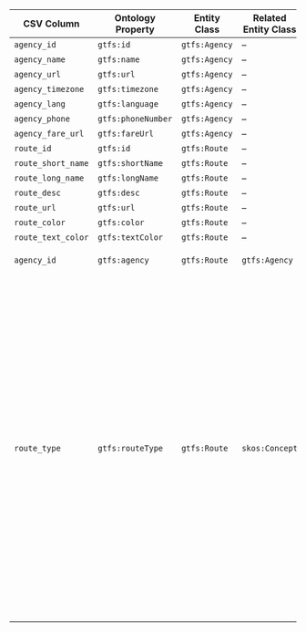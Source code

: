 | CSV Column           | Ontology Property | Entity Class | Related Entity Class | Subject Generation    | Join Condition | Datatype | Function Name | Function Output |
| ------------------ | ------------------ | ------------- | --------------------------------------- | ------------------------------ | ------------------------------------- | ------------------------- | ------------------ | --------------------------------------- |
| `agency_id`        | `gtfs:id`          | `gtfs:Agency` | –                                       | `http://example.org/resource/agency/{agency_id}` | –                                     | `xsd:string` | | |
| `agency_name`      | `gtfs:name`        | `gtfs:Agency` | –                                       | `http://example.org/resource/agency/{agency_id}` | –                                     | `xsd:string` | –                  | –                                       |
| `agency_url`       | `gtfs:url`         | `gtfs:Agency` | –                                       | `http://example.org/resource/agency/{agency_id}` | –                                     | `foaf:page`  | –                  | –                                       |
| `agency_timezone`  | `gtfs:timezone`    | `gtfs:Agency` | –                                       | `http://example.org/resource/agency/{agency_id}` | –                                     | `xsd:string` | –                  | –                                       |
| `agency_lang`      | `gtfs:language`    | `gtfs:Agency` | –                                       | `http://example.org/resource/agency/{agency_id}` | –                                     | `xsd:string` | | |
| `agency_phone`     | `gtfs:phoneNumber` | `gtfs:Agency` | –                                       | `http://example.org/resource/agency/{agency_id}` | –                                     | `foaf:phone` | | |
| `agency_fare_url`  | `gtfs:fareUrl`     | `gtfs:Agency` | –                                       | `http://example.org/resource/agency/{agency_id}` | –                                     | `foaf:page`  | –                  | –                                       |
| `route_id`         | `gtfs:id`          | `gtfs:Route`  | –                                       | `http://example.org/resource/route/{route_id}` | –                                     | `xsd:string` | |
| `route_short_name` | `gtfs:shortName`   | `gtfs:Route`  | –                                       | `http://example.org/resource/route/{route_id}` | –                                     | `xsd:string` | –                  | –                                       |
| `route_long_name`  | `gtfs:longName`    | `gtfs:Route`  | –                                       | `http://example.org/resource/route/{route_id}` | –                                     | `xsd:string` | –                  | –                                       |
| `route_desc`       | `gtfs:desc`        | `gtfs:Route`  | –                                       | `http://example.org/resource/route/{route_id}` | –                                     | `xsd:string` | –                  | –                                       |
| `route_url`        | `gtfs:url`         | `gtfs:Route`  | –                                       | `http://example.org/resource/route/{route_id}` | –                                     | `foaf:page`  | –                  | –                                       |
| `route_color`      | `gtfs:color`       | `gtfs:Route`  | –                                       | `http://example.org/resource/route/{route_id}` | –                                     | `xsd:string` | | |
| `route_text_color` | `gtfs:textColor`   | `gtfs:Route`  | –                                       | `http://example.org/resource/route/{route_id}` | –                                     | `xsd:string` | | |
| `agency_id`        | `gtfs:agency`      | `gtfs:Route`  | `gtfs:Agency`                           | `http://example.org/resource/route/{route_id}` | `routes.agency_id = agency.agency_id` | | | |
| `route_type`       | `gtfs:routeType`   | `gtfs:Route`  | `skos:Concept` | `http://example.org/resource/route/{route_id}` | –                                     |  | mapRouteType   | 0: <http://transport.linkeddata.es/kos/route-type/tram> <br> 1: <http://transport.linkeddata.es/kos/route-type/subway> <br> 2: <http://transport.linkeddata.es/kos/route-type/rail> <br> 3: <http://transport.linkeddata.es/kos/route-type/bus> <br> 4: <http://transport.linkeddata.es/kos/route-type/ferry> <br> 5: <http://transport.linkeddata.es/kos/route-type/cable-tram> <br> 6: <http://transport.linkeddata.es/kos/route-type/aerial-lift> <br> 7: <http://transport.linkeddata.es/kos/route-type/funicular> <br> 11: <http://transport.linkeddata.es/kos/route-type/trolleybus> <br> 12: <http://transport.linkeddata.es/kos/route-type/monorail>   |
